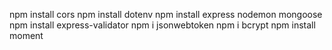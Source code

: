 npm install cors
npm install dotenv
npm install express nodemon mongoose
npm install express-validator
npm i jsonwebtoken
npm i bcrypt
npm install moment

